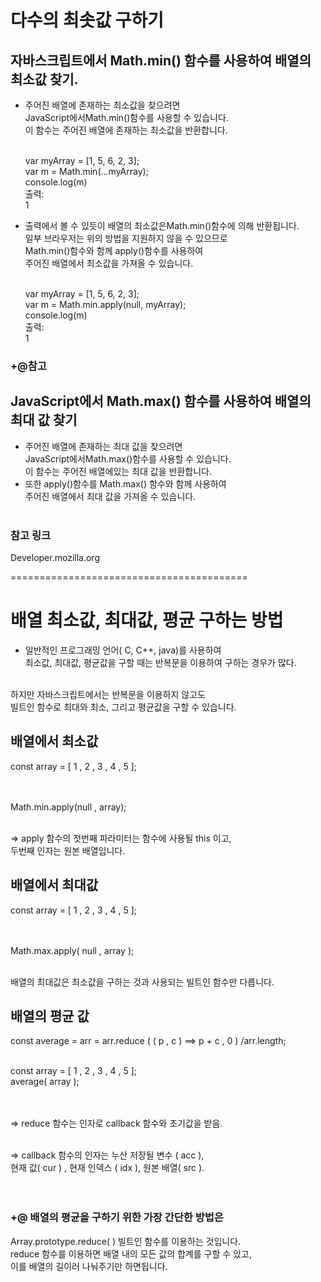 # 다수의 최솟값 구하기

## 자바스크립트에서 Math.min() 함수를 사용하여 배열의 최소값 찾기.
- 주어진 배열에 존재하는 최소값을 찾으려면 <br/>
	JavaScript에서Math.min()함수를 사용할 수 있습니다.<br/> 
	이 함수는 주어진 배열에 존재하는 최소값을 반환합니다. <br/><br/>
	
	var myArray = [1, 5, 6, 2, 3];<br/>
	var m = Math.min(...myArray);<br/>
	console.log(m)<br/>
	출력: <br/>
	1 <br/>

- 출력에서 볼 수 있듯이 배열의 최소값은Math.min()함수에 의해 반환됩니다. <br/>
    일부 브라우저는 위의 방법을 지원하지 않을 수 있으므로 <br/>
    Math.min()함수와 함께 apply()함수를 사용하여 <br/>
    주어진 배열에서 최소값을 가져올 수 있습니다. <br/><br/>
    
    var myArray = [1, 5, 6, 2, 3]; <br/>
    var m = Math.min.apply(null, myArray); <br/>
	console.log(m) <br/>
	출력:<br/>
	1<br/>

 
### +@참고 
 ## JavaScript에서 Math.max() 함수를 사용하여 배열의 최대 값 찾기

- 주어진 배열에 존재하는 최대 값을 찾으려면 <br/>
JavaScript에서Math.max()함수를 사용할 수 있습니다. <br/>
이 함수는 주어진 배열에있는 최대 값을 반환합니다.<br/>
- 또한 apply()함수를 Math.max() 함수와 함께 사용하여 <br/>
주어진 배열에서 최대 값을 가져올 수 있습니다. <br/><br/>


### 참고 링크
Developer.mozilla.org


=========================================

# 배열 최소값, 최대값, 평균 구하는 방법

- 일반적인 프로그래밍 언어( C, C++, java)를 사용하여 <br/>
최소값, 최대값, 평균값을 구할 때는 반복문을 이용하여 구하는 경우가 많다. <br/><br/>

하지만 자바스크립트에서는 반복문을 이용하지 않고도 <br/>
빌트인 함수로 최대와 최소, 그리고 평균값을 구할 수 있습니다. <br/>

## 배열에서 최소값 

const array = [ 1 , 2 , 3 , 4 , 5 ];  <br/><br/><br/>

Math.min.apply(null , array); <br/><br/>

=> apply 함수의 첫번째 파라미터는 함수에 사용될 this 이고, <br/> 
두번째 인자는 원본 배열입니다. <br/>


## 배열에서 최대값

const array = [ 1 , 2 , 3 , 4 , 5 ]; <br/><br/><br/>

Math.max.apply( null , array ); <br/><br/>

배열의 최대값은 최소값을 구하는 것과 사용되는 빌트인 함수만 다릅니다. <br/>


## 배열의 평균 값

const average = arr = arr.reduce ( ( p , c ) ==> p + c , 0 ) /arr.length; <br/><br/>

const array = [ 1 , 2 , 3 , 4 , 5 ]; <br/>
average( array );<br/><br/><br/>

 => reduce 함수는 인자로 callback 함수와 초기값을 받음.<br/><br/>

 => callback 함수의 인자는 누산 저장될 변수 ( acc ), <br/>
 현재 값( cur ) , 현재 인덱스 ( idx ), 원본 배열( src ). <br/><br/><br/>

### +@ 배열의 평균을 구하기 위한 가장 간단한 방법은 
Array.prototype.reduce( ) 빌트인 함수를 이용하는 것입니다. <br/>
reduce 함수를 이용하면 배열 내의 모든 값의 합계를 구할 수 있고, <br/>
이를 배열의 길이러 나눠주기만 하면됩니다. <br/>


